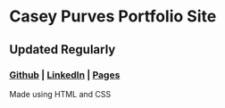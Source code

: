 # Casey Purves Portfolio Site
## Updated Regularly

### [Github](https://github.com/caseyjames95) | [LinkedIn](https://www.linkedin.com/in/caseypurves/) | [Pages](https://caseyjames95.github.io/)
Made using HTML and CSS